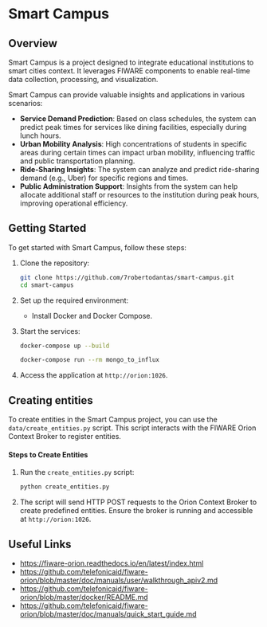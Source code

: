 # Smart Campus

## Overview

Smart Campus is a project designed to integrate educational institutions to smart cities context. It leverages FIWARE components to enable real-time data collection, processing, and visualization.

Smart Campus can provide valuable insights and applications in various scenarios:

- **Service Demand Prediction**: Based on class schedules, the system can predict peak times for services like dining facilities, especially during lunch hours.
- **Urban Mobility Analysis**: High concentrations of students in specific areas during certain times can impact urban mobility, influencing traffic and public transportation planning.
- **Ride-Sharing Insights**: The system can analyze and predict ride-sharing demand (e.g., Uber) for specific regions and times.
- **Public Administration Support**: Insights from the system can help allocate additional staff or resources to the institution during peak hours, improving operational efficiency.

## Getting Started

To get started with Smart Campus, follow these steps:

1. Clone the repository:
    ```bash
    git clone https://github.com/7robertodantas/smart-campus.git
    cd smart-campus
    ```

2. Set up the required environment:
    - Install Docker and Docker Compose.

3. Start the services:
    ```bash
    docker-compose up --build
    ```
    ```bash
    docker-compose run --rm mongo_to_influx
    ```

4. Access the application at `http://orion:1026`.

## Creating entities

To create entities in the Smart Campus project, you can use the `data/create_entities.py` script. This script interacts with the FIWARE Orion Context Broker to register entities.

#### Steps to Create Entities

1. Run the `create_entities.py` script:
    ```bash
    python create_entities.py
    ```

2. The script will send HTTP POST requests to the Orion Context Broker to create predefined entities. Ensure the broker is running and accessible at `http://orion:1026`.


## Useful Links

- https://fiware-orion.readthedocs.io/en/latest/index.html
- https://github.com/telefonicaid/fiware-orion/blob/master/doc/manuals/user/walkthrough_apiv2.md
- https://github.com/telefonicaid/fiware-orion/blob/master/docker/README.md
- https://github.com/telefonicaid/fiware-orion/blob/master/doc/manuals/quick_start_guide.md
